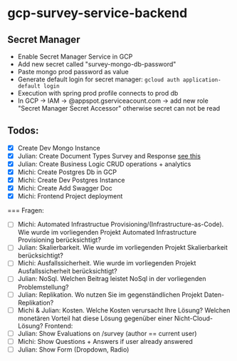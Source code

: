 # gcp-survey-service-backend

## Secret Manager
- Enable Secret Manager Service in GCP
- Add new secret called "survey-mongo-db-password"
- Paste mongo prod password as value
- Generate default login for secret manager: `gcloud auth application-default login`
- Execution with spring prod profile connects to prod db
- In GCP -> IAM -> <projectname>@appspot.gserviceacount.com -> add new role "Secret Manager Secret Accessor" otherwise secret can not be read

## Todos:
- [x] Create Dev Mongo Instance
- [x] Julian: Create Document Types Survey and Response [see this](./_doc)
- [x] Julian: Create Business Logic CRUD operations + analytics
- [x] Michi: Create Postgres Db in GCP
- [x] Michi: Create Dev Postgres Instance
- [x] Michi: Create Add Swagger Doc
- [x] Michi: Frontend Project deployment

===
Fragen:
- [ ] Michi: Automated Infrastructue Provisioning/(Infrastructure-as-Code). Wie wurde im vorliegenden Projekt Automated Infrastructure Provisioning berücksichtigt? 
- [ ] Julian: Skalierbarkeit. Wie wurde im vorliegenden Projekt Skalierbarkeit berücksichtigt?
- [ ] Michi: Ausfallssicherheit.  Wie wurde im vorliegenden Projekt Ausfallssicherheit berücksichtigt?
- [ ] Julian: NoSql. Welchen Beitrag leistet NoSql in der vorliegenden Problemstellung?
- [ ] Julian: Replikation. Wo nutzen Sie im gegenständlichen Projekt Daten-Replikation?
- [ ] Michi & Julian: Kosten. Welche Kosten verursacht Ihre Lösung? Welchen monetären Vorteil hat diese Lösung gegenüber einer Nicht-Cloud-Lösung?
Frontend:
- [ ] Julian: Show Evaluations on /survey (author == current user)
- [ ] Michi: Show Questions + Answers if user already answered
- [ ] Julian: Show Form (Dropdown, Radio)